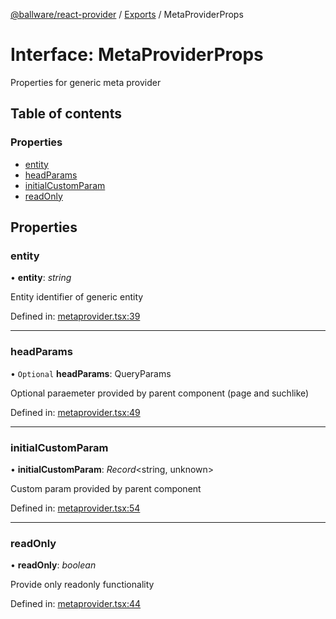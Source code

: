 [@ballware/react-provider](../README.md) / [Exports](../modules.md) / MetaProviderProps

# Interface: MetaProviderProps

Properties for generic meta provider

## Table of contents

### Properties

- [entity](metaproviderprops.md#entity)
- [headParams](metaproviderprops.md#headparams)
- [initialCustomParam](metaproviderprops.md#initialcustomparam)
- [readOnly](metaproviderprops.md#readonly)

## Properties

### entity

• **entity**: *string*

Entity identifier of generic entity

Defined in: [metaprovider.tsx:39](https://github.com/ballware/ballware-client/blob/5f55ce4/packages/react-provider/src/metaprovider.tsx#L39)

___

### headParams

• `Optional` **headParams**: QueryParams

Optional paraemeter provided by parent component (page and suchlike)

Defined in: [metaprovider.tsx:49](https://github.com/ballware/ballware-client/blob/5f55ce4/packages/react-provider/src/metaprovider.tsx#L49)

___

### initialCustomParam

• **initialCustomParam**: *Record*<string, unknown\>

Custom param provided by parent component

Defined in: [metaprovider.tsx:54](https://github.com/ballware/ballware-client/blob/5f55ce4/packages/react-provider/src/metaprovider.tsx#L54)

___

### readOnly

• **readOnly**: *boolean*

Provide only readonly functionality

Defined in: [metaprovider.tsx:44](https://github.com/ballware/ballware-client/blob/5f55ce4/packages/react-provider/src/metaprovider.tsx#L44)
